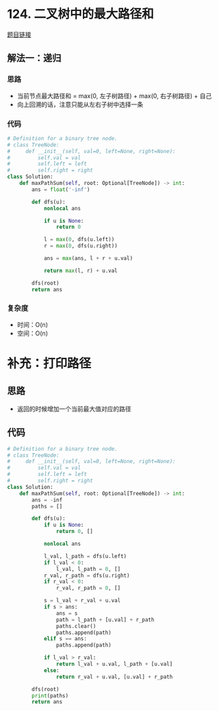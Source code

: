 # 124. 二叉树中的最大路径和

[题目链接](https://leetcode.cn/problems/binary-tree-maximum-path-sum/description/)

## 解法一：递归

### 思路

- 当前节点最大路径和 = max(0, 左子树路径) + max(0, 右子树路径) + 自己
- 向上回溯的话，注意只能从左右子树中选择一条

### 代码

```py
# Definition for a binary tree node.
# class TreeNode:
#     def __init__(self, val=0, left=None, right=None):
#         self.val = val
#         self.left = left
#         self.right = right
class Solution:
    def maxPathSum(self, root: Optional[TreeNode]) -> int:
        ans = float('-inf')

        def dfs(u):
            nonlocal ans

            if u is None:
                return 0

            l = max(0, dfs(u.left))
            r = max(0, dfs(u.right))

            ans = max(ans, l + r + u.val)

            return max(l, r) + u.val

        dfs(root)
        return ans
```

### 复杂度

- 时间：O(n)
- 空间：O(n)

# 补充：打印路径

## 思路

- 返回的时候增加一个当前最大值对应的路径

## 代码

```py
# Definition for a binary tree node.
# class TreeNode:
#     def __init__(self, val=0, left=None, right=None):
#         self.val = val
#         self.left = left
#         self.right = right
class Solution:
    def maxPathSum(self, root: Optional[TreeNode]) -> int:
        ans = -inf
        paths = []

        def dfs(u):
            if u is None:
                return 0, []

            nonlocal ans

            l_val, l_path = dfs(u.left)
            if l_val < 0:
                l_val, l_path = 0, []
            r_val, r_path = dfs(u.right)
            if r_val < 0:
                r_val, r_path = 0, []

            s = l_val + r_val + u.val
            if s > ans:
                ans = s
                path = l_path + [u.val] + r_path
                paths.clear()
                paths.append(path)
            elif s == ans:
                paths.append(path)

            if l_val > r_val:
                return l_val + u.val, l_path + [u.val]
            else:
                return r_val + u.val, [u.val] + r_path

        dfs(root)
        print(paths)
        return ans
```
